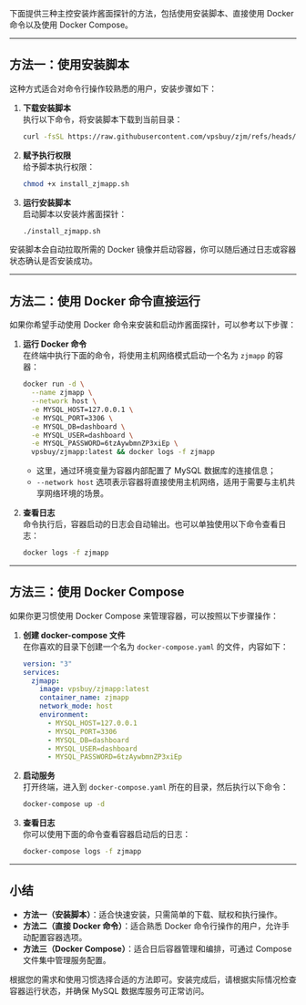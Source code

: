 下面提供三种主控安装炸酱面探针的方法，包括使用安装脚本、直接使用 Docker 命令以及使用 Docker Compose。

---

## 方法一：使用安装脚本

这种方式适合对命令行操作较熟悉的用户，安装步骤如下：

1. **下载安装脚本**  
   执行以下命令，将安装脚本下载到当前目录：
   ```bash
   curl -fsSL https://raw.githubusercontent.com/vpsbuy/zjm/refs/heads/main/install_zjmapp.sh -o install_zjmapp.sh
   ```

2. **赋予执行权限**  
   给予脚本执行权限：
   ```bash
   chmod +x install_zjmapp.sh
   ```

3. **运行安装脚本**  
   启动脚本以安装炸酱面探针：
   ```bash
   ./install_zjmapp.sh
   ```
   
安装脚本会自动拉取所需的 Docker 镜像并启动容器，你可以随后通过日志或容器状态确认是否安装成功。

---

## 方法二：使用 Docker 命令直接运行

如果你希望手动使用 Docker 命令来安装和启动炸酱面探针，可以参考以下步骤：

1. **运行 Docker 命令**  
   在终端中执行下面的命令，将使用主机网络模式启动一个名为 `zjmapp` 的容器：
   ```bash
   docker run -d \
     --name zjmapp \
     --network host \
     -e MYSQL_HOST=127.0.0.1 \
     -e MYSQL_PORT=3306 \
     -e MYSQL_DB=dashboard \
     -e MYSQL_USER=dashboard \
     -e MYSQL_PASSWORD=6tzAywbmnZP3xiEp \
     vpsbuy/zjmapp:latest && docker logs -f zjmapp
   ```
   - 这里，通过环境变量为容器内部配置了 MySQL 数据库的连接信息；
   - `--network host` 选项表示容器将直接使用主机网络，适用于需要与主机共享网络环境的场景。

2. **查看日志**  
   命令执行后，容器启动的日志会自动输出。也可以单独使用以下命令查看日志：
   ```bash
   docker logs -f zjmapp
   ```

---

## 方法三：使用 Docker Compose

如果你更习惯使用 Docker Compose 来管理容器，可以按照以下步骤操作：

1. **创建 docker-compose 文件**  
   在你喜欢的目录下创建一个名为 `docker-compose.yaml` 的文件，内容如下：
   ```yaml
   version: "3"
   services:
     zjmapp:
       image: vpsbuy/zjmapp:latest
       container_name: zjmapp
       network_mode: host
       environment:
         - MYSQL_HOST=127.0.0.1
         - MYSQL_PORT=3306
         - MYSQL_DB=dashboard
         - MYSQL_USER=dashboard
         - MYSQL_PASSWORD=6tzAywbmnZP3xiEp
   ```

2. **启动服务**  
   打开终端，进入到 `docker-compose.yaml` 所在的目录，然后执行以下命令：
   ```bash
   docker-compose up -d
   ```

3. **查看日志**  
   你可以使用下面的命令查看容器启动后的日志：
   ```bash
   docker-compose logs -f zjmapp
   ```

---

## 小结

- **方法一（安装脚本）**：适合快速安装，只需简单的下载、赋权和执行操作。  
- **方法二（直接 Docker 命令）**：适合熟悉 Docker 命令行操作的用户，允许手动配置容器选项。  
- **方法三（Docker Compose）**：适合日后容器管理和编排，可通过 Compose 文件集中管理服务配置。

根据您的需求和使用习惯选择合适的方法即可。安装完成后，请根据实际情况检查容器运行状态，并确保 MySQL 数据库服务可正常访问。
